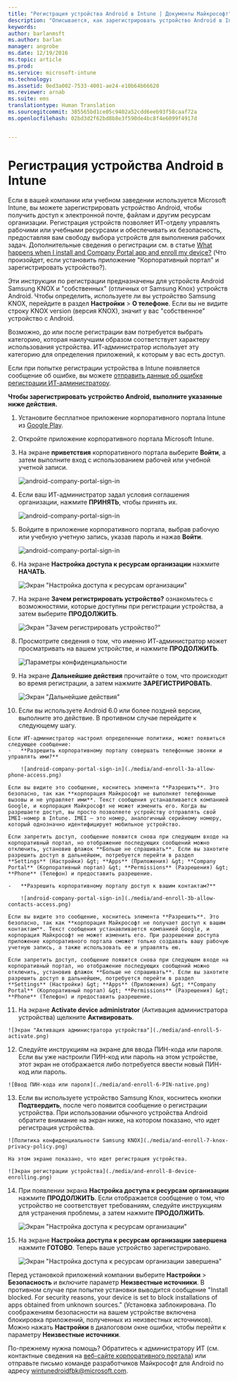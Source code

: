 ```yaml
---
title: "Регистрация устройства Android в Intune | Документы Майкрософт"
description: "Описывается, как зарегистрировать устройство Android в Intune."
keywords: 
author: barlanmsft
ms.author: barlan
manager: angrobe
ms.date: 12/19/2016
ms.topic: article
ms.prod: 
ms.service: microsoft-intune
ms.technology: 
ms.assetid: 0ed3a002-7533-4001-ae24-e10b64b66620
ms.reviewer: arnab
ms.suite: ems
translationtype: Human Translation
ms.sourcegitcommit: 385565bd1ce05c9402a52cdd6eeb93f58caaf72a
ms.openlocfilehash: 02bd3d2f62bd8b8e3f590de4bc8f4e6099f4917d


---
```



# <a name="enroll-your-android-device-in-intune"></a>Регистрация устройства Android в Intune

Если в вашей компании или учебном заведении используется Microsoft Intune, вы можете зарегистрировать устройство Android, чтобы получить доступ к электронной почте, файлам и другим ресурсам организации. Регистрация устройств позволяет ИТ-отделу управлять рабочими или учебными ресурсами и обеспечивать их безопасность, предоставляя вам свободу выбора устройств для выполнения рабочих задач. Дополнительные сведения о регистрации см. в статье [What happens when I install and Company Portal app and enroll my device?](what-happens-if-you-install-the-Company-Portal-app-and-enroll-your-device-in-intune-android.md) (Что произойдет, если установить приложение "Корпоративный портал" и зарегистрировать устройство?).

Эти инструкции по регистрации предназначены для устройств Android Samsung KNOX и "собственных" (отличных от Samsung Knox) устройств Android. Чтобы определить, используете ли вы устройство Samsung KNOX, перейдите в раздел **Настройки** &gt; **О телефоне**. Если вы не видите строку KNOX version (версия KNOX), значит у вас "собственное" устройство с Android.

Возможно, до или после регистрации вам потребуется выбрать категорию, которая наилучшим образом соответствует характеру использования устройства. ИТ-администратор использует эту категорию для определения приложений, к которым у вас есть доступ.

Если при попытке регистрации устройства в Intune появляется сообщение об ошибке, вы можете [отправить данные об ошибке регистрации ИТ-администратору](send-enrollment-errors-to-your-it-administrator-android.md).

**Чтобы зарегистрировать устройство Android, выполните указанные ниже действия.**

1.  Установите бесплатное приложение корпоративного портала Intune из [Google Play](http://play.google.com/store/apps/details?id=com.microsoft.windowsintune.companyportal).

2.  Откройте приложение корпоративного портала Microsoft Intune.

3.  На экране **приветствия** корпоративного портала выберите **Войти**, а затем выполните вход с использованием рабочей или учебной учетной записи.

    ![android-company-portal-sign-in](./media/and-enroll-0-welcome-screen.png)   

4.  Если ваш ИТ-администратор задал условия соглашения организации, нажмите **ПРИНЯТЬ**, чтобы принять их.

    ![android-company-portal-sign-in](./media/and-enroll-3-accept-terms.png)

5.  Войдите в приложение корпоративного портала, выбрав рабочую или учебную учетную запись, указав пароль и нажав **Войти**.

    ![android-company-portal-sign-in](./media/and-enroll-2-cp-sign-in.png)

6.  На экране **Настройка доступа к ресурсам организации** нажмите **НАЧАТЬ**.

    ![Экран "Настройка доступа к ресурсам организации"](./media/and-enroll-4a-comp-access-setup.png)

7.  На экране **Зачем регистрировать устройство?** ознакомьтесь с возможностями, которые доступны при регистрации устройства, а затем выберите **ПРОДОЛЖИТЬ**.

    ![Экран "Зачем регистрировать устройство?"](./media/and-enroll-4b-why-enroll.png)

8.  Просмотрите сведения о том, что именно ИТ-администратор может просматривать на вашем устройстве, и нажмите **ПРОДОЛЖИТЬ**.

    ![Параметры конфиденциальности](./media/and-enroll-4c-we-care-privacy.png)

9.  На экране **Дальнейшие действия** прочитайте о том, что происходит во время регистрации, а затем нажмите **ЗАРЕГИСТРИРОВАТЬ**.

    ![Экран "Дальнейшие действия"](./media/and-enroll-4d-what-comes-next.png)

10.  Если вы используете Android 6.0 или более поздней версии, выполните это действие. В противном случае перейдите к следующему шагу.

    Если ИТ-администратор настроил определенные политики, может появиться следующее сообщение:
    -   **Разрешить корпоративному порталу совершать телефонные звонки и управлять ими?**

        ![android-company-portal-sign-in](./media/and-enroll-3a-allow-phone-access.png)

    Если вы видите это сообщение, коснитесь элемента **Разрешить**. Это безопасно, так как **корпорация Майкрософт не выполняет телефонные вызовы и не управляет ими**. Текст сообщения устанавливается компанией Google, и корпорация Майкрософт не может изменить его. Когда вы разрешаете доступ, вы просто позволяете устройству отправлять свой IMEI-номер в Intune. IMEI — это номер, аналогичный серийному номеру, который однозначно идентифицирует мобильное устройство.

    Если запретить доступ, сообщение появится снова при следующем входе на корпоративный портал, но отображение последующих сообщений можно отключить, установив флажок **Больше не спрашивать**. Если вы захотите разрешить доступ в дальнейшем, потребуется перейти в раздел **Settings** (Настройки) &gt; **Apps** (Приложения) &gt; **Company Portal** (Корпоративный портал) &gt; **Permissions** (Разрешения) &gt; **Phone** (Телефон) и предоставить разрешение.

    -   **Разрешить корпоративному порталу доступ к вашим контактам?**

        ![android-company-portal-sign-in](./media/and-enroll-3b-allow-contacts-access.png)

    Если вы видите это сообщение, коснитесь элемента **Разрешить**. Это безопасно, так как **корпорация Майкрософт не получает доступ к вашим контактам**. Текст сообщения устанавливается компанией Google, и корпорация Майкрософт не может изменить его. При разрешении доступа приложение корпоративного портала сможет только создавать вашу рабочую учетную запись, а также использовать ее и управлять ею.

    Если запретить доступ, сообщение появится снова при следующем входе на корпоративный портал, но отображение последующих сообщений можно отключить, установив флажок **Больше не спрашивать**. Если вы захотите разрешить доступ в дальнейшем, потребуется перейти в раздел **Settings** (Настройки) &gt; **Apps** (Приложения) &gt; **Company Portal** (Корпоративный портал) &gt; **Permissions** (Разрешения) &gt; **Phone** (Телефон) и предоставить разрешение.

11.  На экране **Activate device administrator** (Активация администратора устройства) щелкните **Активировать**.

    ![Экран "Активация администратора устройства"](./media/and-enroll-5-activate.png)

12.  Следуйте инструкциям на экране для ввода ПИН-кода или пароля. Если вы уже настроили ПИН-код или пароль на этом устройстве, этот экран не отображается либо потребуется ввести новый ПИН-код или пароль.

    ![Ввод ПИН-кода или пароля](./media/and-enroll-6-PIN-native.png)

13.  Если вы используете устройство Samsung Knox, коснитесь кнопки **Подтвердить**, после чего появится сообщение о регистрации устройства. При использовании обычного устройства Android обратите внимание на экран ниже, на котором показано, что идет регистрация устройства.

    ![Политика конфиденциальности Samsung KNOX](./media/and-enroll-7-knox-privacy-policy.png)

    На этом экране показано, что идет регистрация устройства.

    ![Экран регистрации устройства](./media/and-enroll-8-device-enrolling.png)

14. При появлении экрана **Настройка доступа к ресурсам организации** нажмите **ПРОДОЛЖИТЬ**. Если отображается сообщение о том, что устройство не соответствует требованиям, следуйте инструкциям для устранения проблемы, а затем нажмите **ПРОДОЛЖИТЬ**.

    ![Экран "Настройка доступа к ресурсам организации"](./media/and-enroll-9-comp-access-setup.png)  

11. На экране **Настройка доступа к ресурсам организации завершена** нажмите **ГОТОВО**. Теперь ваше устройство зарегистрировано.

    ![Экран "Настройка доступа к ресурсам организации завершена"](./media/and-enroll-10-comp-access-setup-complete.png)

Перед установкой приложений компании выберите **Настройки** &gt; **Безопасность** и включите параметр **Неизвестные источники**. В противном случае при попытке установки выводится сообщение "Install blocked. For security reasons, your device is set to block installations of apps obtained from unknown sources." (Установка заблокирована. По соображениям безопасности на вашем устройстве включена блокировка приложений, полученных из неизвестных источников). Можно нажать **Настройки** в диалоговом окне ошибки, чтобы перейти к параметру **Неизвестные источники**.

По-прежнему нужна помощь? Обратитесь к администратору ИТ (см. контактные сведения на [веб-сайте корпоративного портала](http://portal.manage.microsoft.com)) или отправьте письмо команде разработчиков Майкрософт для Android по адресу wintunedroidfbk@microsoft.com.



<!--HONumber=Dec16_HO3-->


